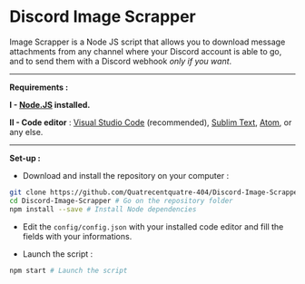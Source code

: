# Discord Image Scrapper
Image Scrapper is a Node JS script that allows you to download message attachments from any channel where your Discord account is able to go, and to send them with a Discord webhook *only if you want*.

----------
**Requirements :**

**I - [Node.JS](https://nodejs.org/en/) installed.**

**II - Code editor** : [Visual Studio Code](https://code.visualstudio.com) (recommended), [Sublim Text](https://www.sublimetext.com), [Atom](https://atom.io), or any else.

----------
**Set-up :**

- Download and install the repository on your computer :
```bash
git clone https://github.com/Quatrecentquatre-404/Discord-Image-Scrapper # Clone the repository
cd Discord-Image-Scrapper # Go on the repository folder
npm install --save # Install Node dependencies
```

- Edit the ``config/config.json`` with your installed code editor and fill the fields with your informations.

- Launch the script :
```bash
npm start # Launch the script
```